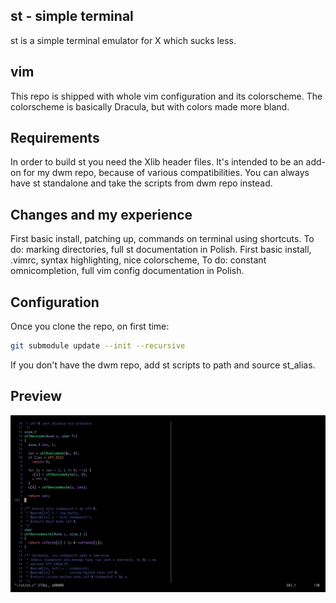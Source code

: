 st - simple terminal
--------------------
st is a simple terminal emulator for X which sucks less.

vim
---
This repo is shipped with whole vim configuration and its colorscheme.
The colorscheme is basically Dracula, but with colors made more bland.

Requirements
------------
In order to build st you need the Xlib header files.
It's intended to be an add-on for my dwm repo, because of various
compatibilities. You can always have st standalone and take the scripts
from dwm repo instead.

Changes and my experience
-------------------------
First basic install, patching up, commands on terminal using shortcuts.
To do: marking directories, full st documentation in Polish.
First basic install, .vimrc, syntax highlighting, nice colorscheme,
To do: constant omnicompletion, full vim config documentation in Polish.

Configuration
-------------
Once you clone the repo, on first time:
```bash
git submodule update --init --recursive
```
If you don't have the dwm repo, add st scripts to path and source st\_alias.

Preview
-------
![vim](patch/preview/vim.jpg)
